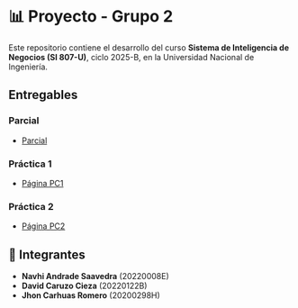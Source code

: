 
# 📊 Proyecto - Grupo 2

Este repositorio contiene el desarrollo del curso **Sistema de Inteligencia de Negocios (SI 807-U)**, ciclo 2025-B, en la Universidad Nacional de Ingeniería.

## Entregables

### Parcial
- [Parcial](Entregables/PARCIAL/PARCIAL.md)

### Práctica 1
- [Página PC1](Entregables/PC1/PC1.md)

### Práctica 2
- [Página PC2](Entregables/PC2/PC2.md)

## 👥 Integrantes
- **Navhi Andrade Saavedra** (20220008E)  
- **David Caruzo Cieza** (20220122B)  
- **Jhon Carhuas Romero** (20200298H)  
